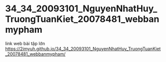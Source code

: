 # 34_34_20093101_NguyenNhatHuy_TruongTuanKiet_20078481_webbanmypham
link web bài tập lớn
https://2imyuh.github.io/34_34_20093101_NguyenNhatHuy_TruongTuanKiet_20078481_webbanmypham/
